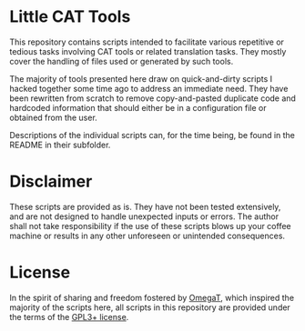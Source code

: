 # Little CAT Tools

This repository contains scripts intended to facilitate various repetitive or tedious tasks involving CAT tools or related translation tasks. They mostly cover the handling of files used or generated by such tools.

The majority of tools presented here draw on quick-and-dirty scripts I hacked together some time ago to address an immediate need. They have been rewritten from scratch to remove copy-and-pasted duplicate code and hardcoded information that should either be in a configuration file or obtained from the user.

Descriptions of the individual scripts can, for the time being, be found in the README in their subfolder.

# Disclaimer

These scripts are provided as is. They have not been tested extensively, and are not designed to handle unexpected inputs or errors. The author shall not take responsibility if the use of these scripts blows up your coffee machine or results in any other unforeseen or unintended consequences.

# License

In the spirit of sharing and freedom fostered by [OmegaT](https://omegat.org/), which inspired the majority of the scripts here, all scripts in this repository are provided under the terms of the [GPL3+ license](https://www.gnu.org/licenses/gpl-3.0.en.html).
